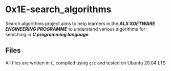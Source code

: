 # 0x1E-search_algorithms

Search algorithms project aims to help learners in the ***ALX SOFTWARE ENGINEERING PROGRAMME*** to understand various algorithms for searching in ***C programming language***

## Files

All files are written in `C`, compiled using `gcc` and tested on Ubuntu 20.04 LTS

